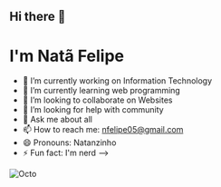 ## Hi there 👋
# I'm Natã Felipe

- 🔭 I’m currently working on Information Technology
- 🌱 I’m currently learning web programming
- 👯 I’m looking to collaborate on Websites
- 🤔 I’m looking for help with community
- 💬 Ask me about all
- 📫 How to reach me: nfelipe05@gmail.com
- 😄 Pronouns: Natanzinho
- ⚡ Fun fact: I'm nerd
-->

![Octo](https://www.maluli.com.br/octopus/design/images/145/products/b/alfinete-seguranca1.jpg)